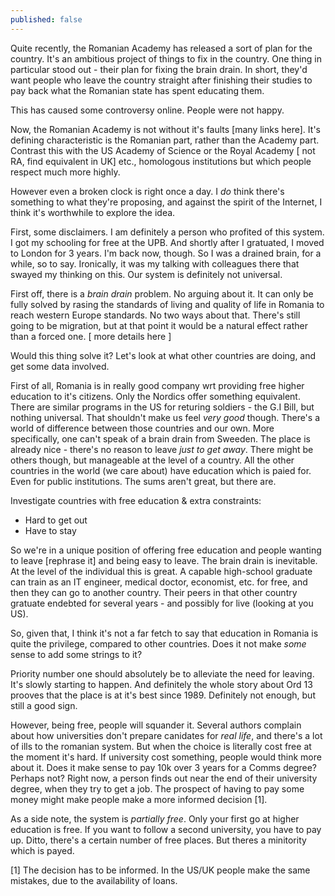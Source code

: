 ```yaml
---
published: false
---
```

Quite recently, the Romanian Academy has released a sort of plan for the country. It's an ambitious project of things to fix in the country. One thing in particular stood out - their plan for fixing the brain drain. In short, they'd want people who leave the country straight after finishing their studies to pay back what the Romanian state has spent educating them.

This has caused some controversy online. People were not happy.

Now, the Romanian Academy is not without it's faults [many links here]. It's defining characteristic is the Romanian part, rather than the Academy part. Contrast this with the US Academy of Science or the Royal Academy [ not RA, find equivalent in UK] etc., homologous institutions but which people respect much more highly.

However even a broken clock is right once a day. I _do_ think there's something to what they're proposing, and against the spirit of the Internet, I think it's worthwhile to explore the idea.

First, some disclaimers. I am definitely a person who profited of this system. I got my schooling for free at the UPB. And shortly after I gratuated, I moved to London for 3 years. I'm back now, though. So I was a drained brain, for a while, so to say.
Ironically, it was my talking with colleagues there that swayed my thinking on this. Our system is definitely not universal.

First off, there is a _brain drain_ problem. No arguing about it. It can only be fully solved by rasing the standards of living and quality of life in Romania to reach western Europe standards. No two ways about that. There's still going to be migration, but at that point it would be a natural effect rather than a forced one. [ more details here ]

Would this thing solve it? Let's look at what other countries are doing, and get some data involved.

First of all, Romania is in really good company wrt providing free higher education to it's citizens. Only the Nordics offer something equivalent. There are similar programs in the US for returing soldiers - the G.I Bill, but nothing universal. That shouldn't make us feel _very good_ though. There's a world of difference between those countries and our own. More specifically, one can't speak of a brain drain from Sweeden. The place is already nice - there's no reason to leave _just to get away_. There might be others though, but manageable at the level of a country.
All the other countries in the world (we care about) have education which is paied for. Even for public institutions. The sums aren't great, but there are.

Investigate countries with free education & extra constraints:
- Hard to get out
- Have to stay

So we're in a unique position of offering free education and people wanting to leave [rephrase it] and being easy to leave. The brain drain is inevitable. At the level of the individual this is great. A capable high-school graduate can train as an IT engineer, medical doctor, economist, etc. for free, and then they can go to another country. Their peers in that other country gratuate endebted for several years - and possibly for live (looking at you US). 

So, given that, I think it's not a far fetch to say that education in Romania is quite the privilege, compared to other countries. Does it not make _some_ sense to add some strings to it?

Priority number one should absolutely be to alleviate the need for leaving. It's slowly starting to happen. And definitely the whole story about Ord 13 prooves that the place is at it's best since 1989. Definitely not enough, but still a good sign.

However, being free, people will squander it. Several authors complain about how universities don't prepare canidates for _real life_, and there's a lot of ills to the romanian system. But when the choice is literally cost free at the moment it's hard. If university cost something, people would think more about it. Does it make sense to pay 10k over 3 years for a Comms degree? Perhaps not? Right now, a person finds out near the end of their university degree, when they try to get a job. The prospect of having to pay some money might make people make a more informed decision [1]. 

As a side note, the system is _partially free_. Only your first go at higher education is free. If you want to follow a second university, you have to pay up. Ditto, there's a certain number of free places. But theres a minitority which is payed.

[1] The decision has to be informed. In the US/UK people make the same mistakes, due to the availability of loans.
